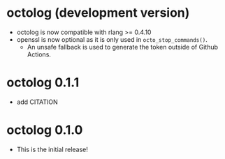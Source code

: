 # octolog (development version)

* octolog is now compatible with rlang >= 0.4.10
* openssl is now optional as it is only used in `octo_stop_commands()`. 
  * An unsafe fallback is used to generate the token outside of Github Actions.
  
# octolog 0.1.1

* add CITATION

# octolog 0.1.0

* This is the initial release!
